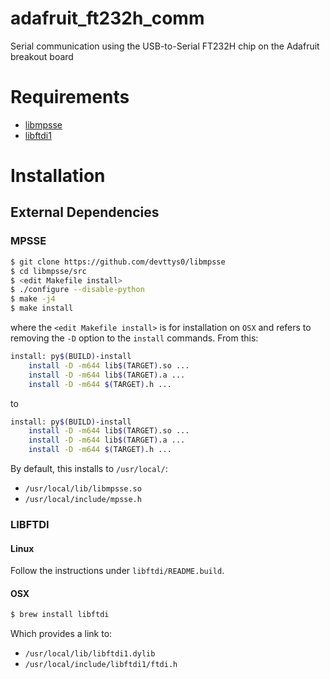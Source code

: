 # adafruit_ft232h_comm
Serial communication using the USB-to-Serial FT232H chip on the Adafruit breakout board

# Requirements

- [libmpsse](https://github.com/devttys0/libmpsse)
- [libftdi1](https://www.intra2net.com/en/developer/libftdi/repository.php)

# Installation

## External Dependencies

### MPSSE

```bash
$ git clone https://github.com/devttys0/libmpsse
$ cd libmpsse/src
$ <edit Makefile install>
$ ./configure --disable-python
$ make -j4
$ make install
```
where the `<edit Makefile install>` is for installation on `OSX` and refers to removing the `-D` option to the `install` commands. From this:
```bash
install: py$(BUILD)-install
    install -D -m644 lib$(TARGET).so ...
    install -D -m644 lib$(TARGET).a ...
    install -D -m644 $(TARGET).h ...
```
to
```bash
install: py$(BUILD)-install
    install -D -m644 lib$(TARGET).so ...
    install -D -m644 lib$(TARGET).a ...
    install -D -m644 $(TARGET).h ...
```

By default, this installs to `/usr/local/`:
   * `/usr/local/lib/libmpsse.so`
   * `/usr/local/include/mpsse.h`

### LIBFTDI

#### Linux

Follow the instructions under `libftdi/README.build`.

#### OSX

```bash
$ brew install libftdi
```

Which provides a link to:
   * `/usr/local/lib/libftdi1.dylib`
   * `/usr/local/include/libftdi1/ftdi.h`
